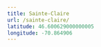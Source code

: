 ```yaml
---
title: Sainte-Claire
url: /sainte-claire/
latitude: 46.600629000000005
longitude: -70.864906
---
```

